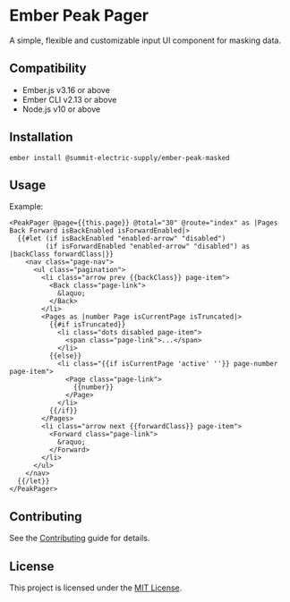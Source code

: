 # Ember Peak Pager

A simple, flexible and customizable input UI component for masking data.

## Compatibility

* Ember.js v3.16 or above
* Ember CLI v2.13 or above
* Node.js v10 or above

## Installation

```
ember install @summit-electric-supply/ember-peak-masked
```

## Usage

Example:

```
<PeakPager @page={{this.page}} @total="30" @route="index" as |Pages Back Forward isBackEnabled isForwardEnabled|>
  {{#let (if isBackEnabled "enabled-arrow" "disabled")
         (if isForwardEnabled "enabled-arrow" "disabled") as |backClass forwardClass|}}
    <nav class="page-nav">
      <ul class="pagination">
        <li class="arrow prev {{backClass}} page-item">
          <Back class="page-link">
            &laquo;
          </Back>
        </li>
        <Pages as |number Page isCurrentPage isTruncated|>
          {{#if isTruncated}}
            <li class="dots disabled page-item">
              <span class="page-link">...</span>
            </li>
          {{else}}
            <li class="{{if isCurrentPage 'active' ''}} page-number page-item">
              <Page class="page-link">
                {{number}}
              </Page>
            </li>
          {{/if}}
        </Pages>
        <li class="arrow next {{forwardClass}} page-item">
          <Forward class="page-link">
            &raquo;
          </Forward>
        </li>
      </ul>
    </nav>
  {{/let}}
</PeakPager>
```

## Contributing

See the [Contributing](CONTRIBUTING.md) guide for details.

## License

This project is licensed under the [MIT License](LICENSE.md).
